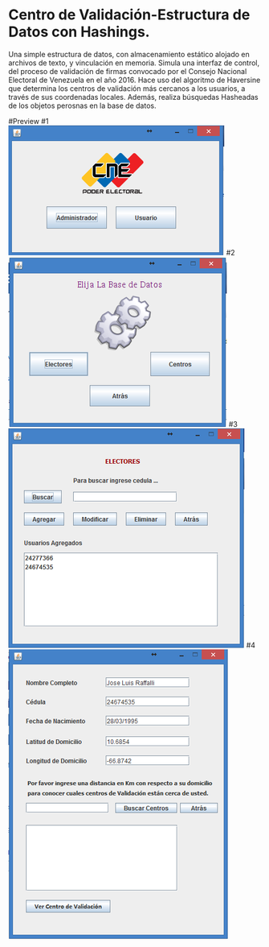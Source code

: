 # Centro de Validación-Estructura de Datos con Hashings.
Una simple estructura de datos, con almacenamiento estático alojado en archivos
de texto, y vinculación en memoria. Simula una interfaz de control, del proceso de
validación de firmas convocado por el Consejo Nacional Electoral de
Venezuela en el año 2016. Hace uso del algoritmo de Haversine que
determina los centros de validación más cercanos a los usuarios, a
través de sus coordenadas locales. Además, realiza búsquedas Hasheadas
de los objetos perosnas en la base de datos.

#Preview
#1 
![alt tag](https://github.com/JotaRaffalli/Torneo-De-Tennis_Estucturas-de-datos-dinamicas-y-anidadas/blob/master/Imagenes%20preview/Screenshot%20(7).png)
#2
![alt tag](https://github.com/JotaRaffalli/Torneo-De-Tennis_Estucturas-de-datos-dinamicas-y-anidadas/blob/master/Imagenes%20preview/Screenshot%20(8).png)
#3 
![alt tag](https://github.com/JotaRaffalli/Torneo-De-Tennis_Estucturas-de-datos-dinamicas-y-anidadas/blob/master/Imagenes%20preview/Screenshot%20(9).png)
#4
![alt tag](https://github.com/JotaRaffalli/Torneo-De-Tennis_Estucturas-de-datos-dinamicas-y-anidadas/blob/master/Imagenes%20preview/Screenshot%20(10).png)

